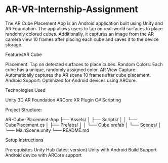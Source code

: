 # AR-VR-Internship-Assignment
The AR Cube Placement App is an Android application built using Unity and AR Foundation. The app allows users to tap on real-world surfaces to place randomly colored cubes. Additionally, it captures an image from the AR camera view 10 frames after placing each cube and saves it to the device storage.

FeaturesAR Cube 

Placement: Tap on detected surfaces to place cubes.
Random Colors: Each cube has a unique, randomly assigned color.
AR View Capture: Automatically captures the AR scene 10 frames after cube placement.
Android Support: Optimized for Android devices using ARCore.

Technologies Used

Unity 3D
AR Foundation
ARCore XR Plugin
C# Scripting

Project Structure:

AR-Cube-Placement-App
├── Assets/
│   ├── Scripts/
│   │   └── CubePlacement.cs
│   ├── Prefabs/
│   │   └── Cube.prefab
│   └── Scenes/
│       └── MainScene.unity
└── README.md

Setup Instructions 

Prerequisites
Unity Hub (latest version)
Unity with Android Build Support
Android device with ARCore support
